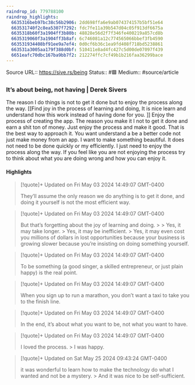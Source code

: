 ```yaml
---
raindrop_id: 779788100
raindrop_highlights:
  6635316beb97bc38c56b2906: 2dd698ffa6e9ab074374157b5bf51e64
  663531740f2c8ea5307f7292: fdc7fe11a39b547d04c05f913df6675a
  6635318b60f3a1904ff3b80b: 48828e56d2f7f346fe400219a857cd8b
  6635319060f3a1904ff3b8af: 6c746081a12c774565066bbef3fb4590
  663531934408bf91ee9a7ef4: 0d0cf6b36c1ea9fd408f718bd5238861
  663531a3005aa179f388d0bf: 510411e8ad4fc427c5d00de07097f439
  6651eafc70dbc167ba9bb7f2: 212274ffc7cf49b1b216faa36299bace
---
```


Source URL:: https://sive.rs/being
Status:: #🟩 
Medium:: #source/article
### It’s about being, not having | Derek Sivers

The reason I do things is not to get it done but to enjoy the process along the way. 
[[Find joy in the process of learning and doing, It is nice learn and understand how this work instead of having done for you. ]]
Enjoy the process of creating the app. The reason you make it I not to get it done and earn a shit ton of money. Just enjoy the process and make it good. That is the best way to approach it. You want understand a be a better code not just make money from an app. I want to make something beautiful. It does not need to be done quickly or my efficiently. I just need to enjoy the process along the way. If you feel like you are not enjoying the process try to think about what you are doing wrong and how you can enjoy it.

#### Highlights

> [!quote]+ Updated on Fri May 03 2024 14:49:07 GMT-0400
>
> They’ll assume the only reason we do anything is to get it done, and doing it yourself is not the most efficient way.

> [!quote]+ Updated on Fri May 03 2024 14:49:07 GMT-0400
>
> But that’s forgetting about the joy of learning and doing.
&gt;
&gt;	Yes, it may take longer.
&gt;	Yes, it may be inefficient.
&gt;	Yes, it may even cost you millions of dollars in lost opportunities because your business is growing slower because you’re insisting on doing something yourself.

> [!quote]+ Updated on Fri May 03 2024 14:49:07 GMT-0400
>
> To be something (a good singer, a skilled entrepreneur, or just plain happy) is the real point.

> [!quote]+ Updated on Fri May 03 2024 14:49:07 GMT-0400
>
> When you sign up to run a marathon, you don’t want a taxi to take you to the finish line.

> [!quote]+ Updated on Fri May 03 2024 14:49:07 GMT-0400
>
> In the end, it’s about what you want to be, not what you want to have.

> [!quote]+ Updated on Fri May 03 2024 14:49:07 GMT-0400
>
> I loved the process.
&gt;	I was happy.

> [!quote]+ Updated on Sat May 25 2024 09:43:24 GMT-0400
>
> it was wonderful to learn how to make the technology do what I wanted and not be a mystery.
&gt;	And it was nice to be self-sufficient.
